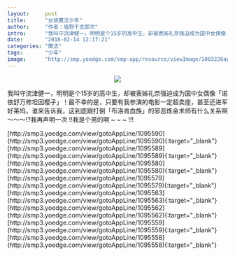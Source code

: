 ```yaml
---
layout:     post
title:      "女装魔法少年"
author:     "作者：塩野干支郎次"
intro:      "我叫守流津健一，明明是个15岁的高中生，却被表姊礼奈强迫成为国中女偶像「诺依舒万修坦因樱子」！最不幸的是，只要有我参演的电影一定超卖座，甚至还进军好莱坞，谁来告诉我，这到底跟打倒「布洛肯血族」的邪恶炼金术师有什么关系啊～～～!?我再声明一次 !!我是个男的啊 ~ ~ ~ !!!"
date:       "2018-02-14 12:17:21"
categories: "魔法"
tags:       "少年"
image:      "http://smp.yoedge.com/smp-app/resource/viewImage/1003228appline.png"
---
```

<div style="text-align: center">
<p><img src="http://smp.yoedge.com/smp-app/resource/viewImage/1003228appline.png"/></p>
</div>
<p class="post-meta">
<span>我叫守流津健一，明明是个15岁的高中生，却被表姊礼奈强迫成为国中女偶像「诺依舒万修坦因樱子」！最不幸的是，只要有我参演的电影一定超卖座，甚至还进军好莱坞，谁来告诉我，这到底跟打倒「布洛肯血族」的邪恶炼金术师有什么关系啊～～～!?我再声明一次 !!我是个男的啊 ~ ~ ~ !!!</span>
</p>
[http://smp3.yoedge.com/view/gotoAppLine/1095590](http://smp3.yoedge.com/view/gotoAppLine/1095590){:target="_blank"}
[http://smp3.yoedge.com/view/gotoAppLine/1095589](http://smp3.yoedge.com/view/gotoAppLine/1095589){:target="_blank"}
[http://smp3.yoedge.com/view/gotoAppLine/1095580](http://smp3.yoedge.com/view/gotoAppLine/1095580){:target="_blank"}
[http://smp3.yoedge.com/view/gotoAppLine/1095579](http://smp3.yoedge.com/view/gotoAppLine/1095579){:target="_blank"}
[http://smp3.yoedge.com/view/gotoAppLine/1095563](http://smp3.yoedge.com/view/gotoAppLine/1095563){:target="_blank"}
[http://smp3.yoedge.com/view/gotoAppLine/1095562](http://smp3.yoedge.com/view/gotoAppLine/1095562){:target="_blank"}
[http://smp3.yoedge.com/view/gotoAppLine/1095559](http://smp3.yoedge.com/view/gotoAppLine/1095559){:target="_blank"}
[http://smp3.yoedge.com/view/gotoAppLine/1095558](http://smp3.yoedge.com/view/gotoAppLine/1095558){:target="_blank"}


